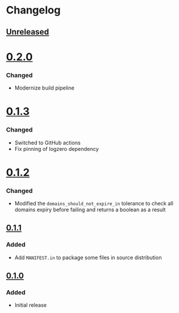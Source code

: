 
# Changelog

## [Unreleased][]

[Unreleased]: https://github.com/chaostoolkit-incubator/chaostoolkit-gandi/compare/0.2.0...HEAD

# [0.2.0][]

[0.2.0]: https://github.com/chaostoolkit-incubator/chaostoolkit-gandi/compare/0.1.3...0.2.0

### Changed

- Modernize build pipeline

# [0.1.3][]

[0.1.3]: https://github.com/chaostoolkit-incubator/chaostoolkit-gandi/compare/0.1.2...0.1.3

### Changed

- Switched to GitHub actions
- Fix pinning of logzero dependency

# [0.1.2][]

[0.1.2]: https://github.com/chaostoolkit-incubator/chaostoolkit-gandi/compare/0.1.1...0.1.2

### Changed

-   Modified the `domains_should_not_expire_in` tolerance to check all domains
    expiry before failing and returns a boolean as a result


## [0.1.1][]

[0.1.1]: https://github.com/chaostoolkit-incubator/chaostoolkit-gandi/compare/0.1.0...0.1.1

### Added

-   Add `MANIFEST.in` to package some files in source distribution


## [0.1.0][]

[0.1.0]: https://github.com/chaostoolkit-incubator/chaostoolkit-gandi/tree/0.1.0

### Added

-   Initial release
